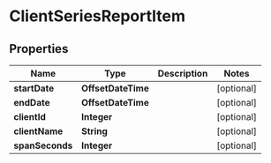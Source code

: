 

# ClientSeriesReportItem

## Properties

Name | Type | Description | Notes
------------ | ------------- | ------------- | -------------
**startDate** | **OffsetDateTime** |  |  [optional]
**endDate** | **OffsetDateTime** |  |  [optional]
**clientId** | **Integer** |  |  [optional]
**clientName** | **String** |  |  [optional]
**spanSeconds** | **Integer** |  |  [optional]



